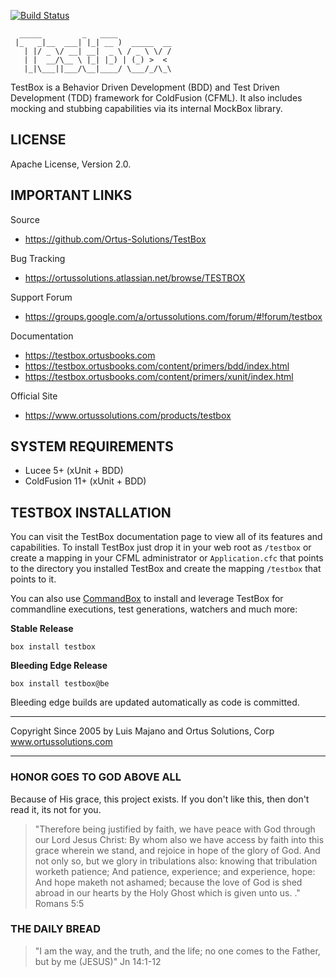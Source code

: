 ﻿
[![Build Status](https://travis-ci.org/Ortus-Solutions/TestBox.svg?branch=development)](https://travis-ci.org/Ortus-Solutions/TestBox)

```
  _____         _   ____            
 |_   _|__  ___| |_| __ )  _____  __
   | |/ _ \/ __| __|  _ \ / _ \ \/ /
   | |  __/\__ \ |_| |_) | (_) >  < 
   |_|\___||___/\__|____/ \___/_/\_\
```

TestBox is a Behavior Driven Development (BDD) and Test Driven Development (TDD) framework for ColdFusion (CFML). It also includes mocking and stubbing capabilities via its internal MockBox library.

## LICENSE

Apache License, Version 2.0.

## IMPORTANT LINKS

Source

- https://github.com/Ortus-Solutions/TestBox

Bug Tracking

- https://ortussolutions.atlassian.net/browse/TESTBOX

Support Forum

- https://groups.google.com/a/ortussolutions.com/forum/#!forum/testbox

Documentation

- https://testbox.ortusbooks.com
- https://testbox.ortusbooks.com/content/primers/bdd/index.html
- https://testbox.ortusbooks.com/content/primers/xunit/index.html

Official Site

- https://www.ortussolutions.com/products/testbox

## SYSTEM REQUIREMENTS

- Lucee 5+ (xUnit + BDD)
- ColdFusion 11+ (xUnit + BDD)

## TESTBOX INSTALLATION

You can visit the TestBox documentation page to view all of its features and 
capabilities.  To install TestBox just drop it in your web root as `/testbox` or
create a mapping in your CFML administrator or `Application.cfc` that points to the
directory you installed TestBox and create the mapping `/testbox` that points to it.

You can also use [CommandBox](https://www.ortussolutions.com/products/commandbox) to install and leverage TestBox for commandline executions, test generations, watchers and much more:

**Stable Release**

`box install testbox`

**Bleeding Edge Release**

`box install testbox@be`

Bleeding edge builds are updated automatically as code is committed.

********************************************************************************
Copyright Since 2005 by Luis Majano and Ortus Solutions, Corp
www.ortussolutions.com
********************************************************************************

### HONOR GOES TO GOD ABOVE ALL

Because of His grace, this project exists. If you don't like this, then don't read it, its not for you.

>"Therefore being justified by faith, we have peace with God through our Lord Jesus Christ:
By whom also we have access by faith into this grace wherein we stand, and rejoice in hope of the glory of God.
And not only so, but we glory in tribulations also: knowing that tribulation worketh patience;
And patience, experience; and experience, hope:
And hope maketh not ashamed; because the love of God is shed abroad in our hearts by the 
Holy Ghost which is given unto us. ." Romans 5:5

### THE DAILY BREAD

 > "I am the way, and the truth, and the life; no one comes to the Father, but by me (JESUS)" Jn 14:1-12

